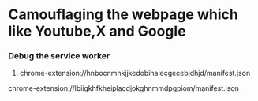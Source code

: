 # Camouflaging the webpage which like Youtube,X and Google

### Debug the service worker

1. chrome-extension://hnbocnmhkjjkedobihaiecgecebjdhjd/manifest.json

chrome-extension://lbiigkhfkheiplacdjokghnmmdpgpiom/manifest.json
